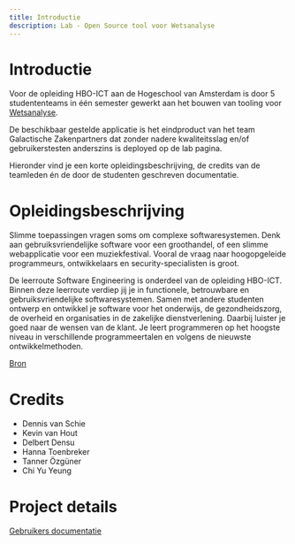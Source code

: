```yaml
---
title: Introductie
description: Lab - Open Source tool voor Wetsanalyse
---
```


# Introductie

Voor de opleiding HBO-ICT aan de Hogeschool van Amsterdam is door 5 studententeams in één semester gewerkt aan het bouwen van tooling voor [Wetsanalyse](../methods/WETSANALYSE.md).

De beschikbaar gestelde applicatie is het eindproduct van het team Galactische Zakenpartners dat zonder nadere kwaliteitsslag en/of gebruikerstesten anderszins is deployed op de lab pagina.

Hieronder vind je een korte opleidingsbeschrijving, de credits van de teamleden én de door de studenten geschreven documentatie.

# Opleidingsbeschrijving

Slimme toepassingen vragen soms om complexe softwaresystemen. Denk aan gebruiksvriendelijke software voor een groothandel, of een slimme webapplicatie voor een muziekfestival. Vooral de vraag naar hoogopgeleide programmeurs, ontwikkelaars en security-specialisten is groot.

De leerroute Software Engineering is onderdeel van de opleiding HBO-ICT. Binnen deze leerroute verdiep jij je in functionele, betrouwbare en gebruiksvriendelijke softwaresystemen. Samen met andere studenten ontwerp en ontwikkel je software voor het onderwijs, de gezondheidszorg, de overheid en organisaties in de zakelijke dienstverlening. Daarbij luister je goed naar de wensen van de klant. Je leert programmeren op het hoogste niveau in verschillende programmeertalen en volgens de nieuwste ontwikkelmethoden.

[Bron](https://studiegids.hva.nl/hbo-ict-se-vt/2022-2023)

# Credits

- Dennis van Schie
- Kevin van Hout
- Delbert Densu
- Hanna Toenbreker
- Tanner Özgüner
- Chi Yu Yeung

# Project details

[Gebruikers documentatie](./documentatie/01-GEBRUIKERS.md)
